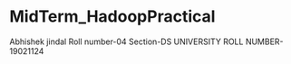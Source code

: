# MidTerm_HadoopPractical
Abhishek jindal
Roll number-04
Section-DS
UNIVERSITY ROLL NUMBER-19021124
